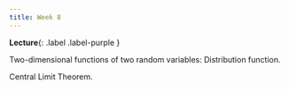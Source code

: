 ```yaml
---
title: Week 8
---
```


 **Lecture**{: .label .label-purple }

Two-dimensional functions of two random variables: Distribution function.

Central Limit Theorem.
  <!-- **Syllabus**{: .label .label-yellow } [PDF](../assets/lectures/Syllabus.pdf) -->

